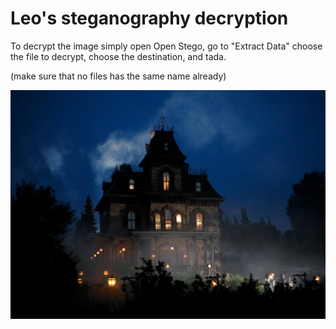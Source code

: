 # Leo's steganography decryption <br>

To decrypt the image simply open Open Stego, go to "Extract Data" choose the file to decrypt, choose the destination, and tada. <br>

(make sure that no files has the same name already)<br>

![Secret are not fun](../image/revealed.jpg)
